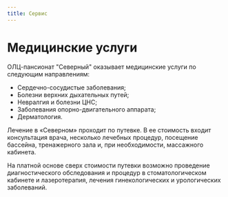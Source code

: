 ```yaml
---
title: Сервис
---
```


# Медицинские услуги

ОЛЦ-пансионат "Северный" оказывает медицинские услуги по следующим направлениям:

- Сердечно-сосудистые заболевания;
- Болезни верхних дыхательных путей;
- Невралгия и болезни ЦНС;
- Заболевания опорно-двигательного аппарата;
- Дерматология.

Лечение в «Северном» проходит по путевке. В ее стоимость входит консультация врача, несколько лечебных процедур, посещение бассейна, тренажерного зала и, при необходимости, массажного кабинета.

На платной основе сверх стоимости путевки возможно проведение диагностического обследования и процедур в стоматологическом кабинете и лазеротерапия, лечения гинекологических и урологических заболеваний.
